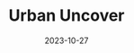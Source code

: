 ---
title: "Urban Uncover"
description: "A design concept for a mobile app that aims to help people support their local businesses and non-profits."
date: 2023-10-27
tags: ["Mobile Design", "Figma"]
imgurl: "/UrbanUncover.png"
links: []
linkimgurls: []
---